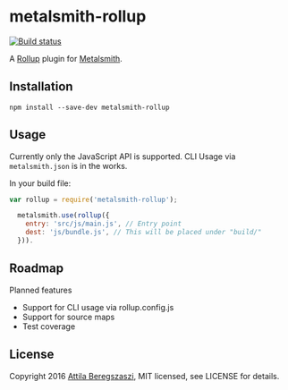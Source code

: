 # metalsmith-rollup

[![Build status](https://travis-ci.org/attila/metalsmith-rollup.svg)](https://travis-ci.org/attila/metalsmith-rollup)

A [Rollup](http://rollupjs.org) plugin for [Metalsmith](http://www.metalsmith.io/).

## Installation

```
npm install --save-dev metalsmith-rollup
```

## Usage

Currently only the JavaScript API is supported. CLI Usage via `metalsmith.json` is in the works.

In your build file:

```js
var rollup = require('metalsmith-rollup');

  metalsmith.use(rollup({
    entry: 'src/js/main.js', // Entry point
    dest: 'js/bundle.js', // This will be placed under "build/"
  })).

```

## Roadmap

Planned features

 * Support for CLI usage via rollup.config.js
 * Support for source maps
 * Test coverage

## License

Copyright 2016 [Attila Beregszaszi](http://attilab.com/), MIT licensed, see LICENSE for details.
